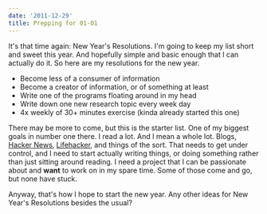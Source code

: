 ```yaml
---
date: '2011-12-29'
title: Prepping for 01-01
---
```


<p>It's that time again: New Year's Resolutions. I'm going to keep my list short and sweet this year. And hopefully simple and basic enough that I can actually do it. So here are my resolutions for the new year.</p>
<p>
<ul>
<li>Become less of a consumer of information</li>
<li>Become a creator of information, or of something at least</li>
<li>Write one of the programs floating around in my head</li>
<li>Write down one new research topic every week day</li>
<li>4x weekly of 30+ minutes exercise (kinda already started this one)</li>
</ul>
</p>
<p>There may be more to come, but this is the starter list. One of my biggest goals in number one there. I read a lot. And I mean a whole lot. Blogs, <a href="http://news.ycombinator.org">Hacker News</a>, <a href="http://www.lifehacker.com">Lifehacker</a>, and things of the sort. That needs to get under control, and I need to start actually writing things, or doing something rather than just sitting around reading. I need a project that I can be passionate about and <strong>want</strong> to work on in my spare time. Some of those come and go, but none have stuck.</p>

<p>Anyway, that's how I hope to start the new year. Any other ideas for New Year's Resolutions besides the usual?</p>